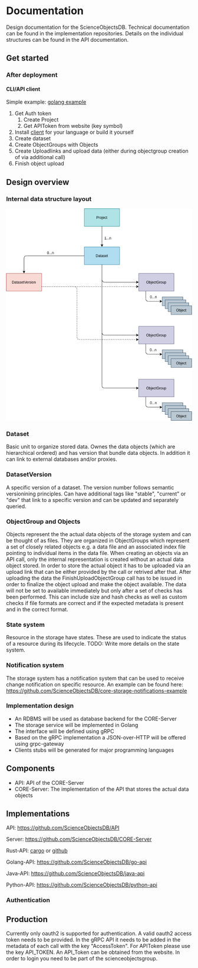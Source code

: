 # Documentation

Design documentation for the ScienceObjectsDB. Technical documentation can be found in the implementation repositories. Details on the individual structures can be found in the API documentation.

## Get started

### After deployment

#### CLI/API client

Simple example: [golang example](https://github.com/ScienceObjectsDB/go-api/blob/main/examples/upload.go)

1. Get Auth token
   1. Create Project
   2. Get APIToken from website (key symbol)
2. Install [client](#implementations) for your language or build it yourself
3. Create dataset
4. Create ObjectGroups with Objects
5. Create Uploadlinks and upload data (either during objectgroup creation of via additional call)
6. Finish object upload

## Design overview

### Internal data structure layout

![alt text](images/SciObjsDB-schema.png)

### Dataset

Basic unit to organize stored data. Ownes the data objects (which are hierarchical ordered) and has version that bundle data objects. In addition it can link to external databases and/or proxies.

### DatasetVersion

A specific version of a dataset. The version number follows semantic versionining principles. Can have additional tags like "stable", "current" or "dev" that link to a specific version and can be updated and separately queried.

### ObjectGroup and Objects

Objects represent the the actual data objects of the storage system and can be thought of as files. They are organized in ObjectGroups which represent a set of closely related objects e.g. a data file and an associated index file pointing to individual items in the data file. When creating an objects via an API call, only the internal representation is created without an actual data object stored. In order to store the actual object it has to be uploaded via an upload link that can be either provided by the call or retrived after that. After uploading the data the FinishUploadObjectGroup call has to be issued in order to finalize the object upload and make the object available. The data will not be set to available immediately but only after a set of checks has been performed.
This can include size and hash checks as well as custom checks if file formats are correct and if the expected metadata is present and in the correct format.

### State system

Resource in the storage have states. These are used to indicate the status of a resource during its lifecycle.
TODO: Write more details on the state system.

### Notification system

The storage system has a notification system that can be used to receive change notification on specific resource.
An example can be found here: https://github.com/ScienceObjectsDB/core-storage-notifications-example

### Implementation design

- An RDBMS will be used as database backend for the CORE-Server
- The storage service will be implemented in Golang
- The interface will be defined using gRPC
- Based on the gRPC implementation a JSON-over-HTTP will be offered using grpc-gateway
- Clients stubs will be generated for major programming languages

## Components

- API: API of the CORE-Server
- CORE-Server: The implementation of the API that stores the actual data objects

## Implementations

API: https://github.com/ScienceObjectsDB/API

Server: https://github.com/ScienceObjectsDB/CORE-Server

Rust-API: [cargo](https://crates.io/crates/scienceobjectsdb_rust_api) or [github](https://github.com/ScienceObjectsDB/rust-api)

Golang-API: https://github.com/ScienceObjectsDB/go-api

Java-API: https://github.com/ScienceObjectsDB/java-api

Python-API: https://github.com/ScienceObjectsDB/python-api

### Authentication

## Production

Currently only oauth2 is supported for authentication.
A valid oauth2 access token needs to be provided. In the gRPC API it needs to be added in the metadata of each call with the key "AccessToken". For APIToken please use the key API_TOKEN. An API_Token can be obtained from the website. In order to login you need to be part of the scienceobjectsgroup.
